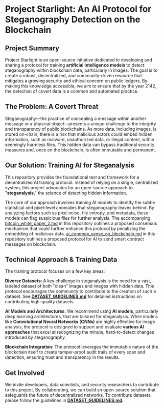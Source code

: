 # Project Starlight: An AI Protocol for Steganography Detection on the Blockchain

## Project Summary

Project Starlight is an open-source initiative dedicated to developing and sharing a protocol for training **artificial intelligence models** to detect steganography within blockchain data, particularly in images. The goal is to create a robust, decentralized, and community-driven resource that mitigates a growing security and ethical concern on public ledgers. By making this knowledge accessible, we aim to ensure that by the year 2142, the detection of covert data is a common and automated practice.

## The Problem: A Covert Threat

Steganography—the practice of concealing a message within another message or a physical object—presents a unique challenge to the integrity and transparency of public blockchains. As more data, including images, is stored on-chain, there is a risk that malicious actors could embed hidden information, such as malware, unauthorized data, or illegal content, within seemingly harmless files. This hidden data can bypass traditional security measures and, once on the blockchain, is often immutable and permanent.

## Our Solution: Training AI for Steganalysis

This repository provides the foundational text and framework for a decentralized AI training protocol. Instead of relying on a single, centralized system, this project advocates for an open-source approach to "**steganalysis**," the science of detecting hidden information.

The core of our approach involves training AI models to identify the subtle statistical and pixel-level anomalies that steganography leaves behind. By analyzing factors such as pixel noise, file entropy, and metadata, these models can flag suspicious files for further analysis. The accompanying [bitcoin_white_paper_2.md](datasets/gemini_submission_2025/bitcoin_white_paper_2.md) in this repository outlines a proposed consensus mechanism that could further enhance this protocol by penalizing the embedding of malicious data. [ai_common_sense_on_blockchain.md](main/datasets/gemini_submission_2025/ai_common_sense_on_blockchain.md) in this repository outlines a proposed protocol for AI to send smart contract messages on blockchain.

## Technical Approach & Training Data

The training protocol focuses on a few key areas:

**Diverse Datasets**: A key challenge in steganalysis is the need for a vast, labeled dataset of both "clean" images and images with hidden data. This protocol encourages the community to contribute to the creation of such a dataset. See **[DATASET_GUIDELINES.md](DATASET_GUIDELINES.md)** for detailed instructions on contributing high-quality datasets.

**AI Models and Architectures**: We recommend using **AI models**, particularly deep learning architectures, that are tailored for steganalysis. While models like **Convolutional Neural Networks (CNNs)** are highly effective for image analysis, the protocol is designed to support and evaluate **various AI approaches** that excel at recognizing the minute, hard-to-detect changes introduced by steganography.

**Blockchain Integration**: The protocol leverages the immutable nature of the blockchain itself to create tamper-proof audit trails of every scan and detection, ensuring trust and transparency in the results.

## Get Involved

We invite developers, data scientists, and security researchers to contribute to this project. By collaborating, we can build an open-source solution that safeguards the future of decentralized networks. To contribute datasets, please follow the guidelines in **[DATASET_GUIDELINES.md](DATASET_GUIDELINES.md)**.
